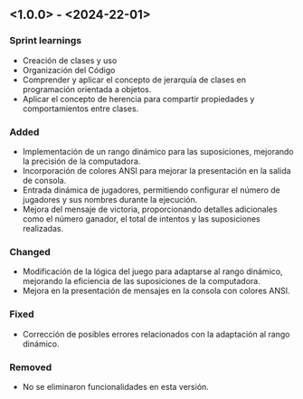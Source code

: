 ## <1.0.0> - <2024-22-01>

### Sprint learnings

* Creación de clases y uso
* Organización del Código
* Comprender y aplicar el concepto de jerarquía de clases en programación orientada a objetos.
* Aplicar el concepto de herencia para compartir propiedades y comportamientos entre clases.


### Added

* Implementación de un rango dinámico para las suposiciones, mejorando la precisión de la computadora.
* Incorporación de colores ANSI para mejorar la presentación en la salida de consola.
* Entrada dinámica de jugadores, permitiendo configurar el número de jugadores y sus nombres durante la ejecución.
* Mejora del mensaje de victoria, proporcionando detalles adicionales como el número ganador, el total de intentos y las suposiciones realizadas.

### Changed

* Modificación de la lógica del juego para adaptarse al rango dinámico, mejorando la eficiencia de las suposiciones de la computadora.
* Mejora en la presentación de mensajes en la consola con colores ANSI.

### Fixed

* Corrección de posibles errores relacionados con la adaptación al rango dinámico.

### Removed

* No se eliminaron funcionalidades en esta versión.
